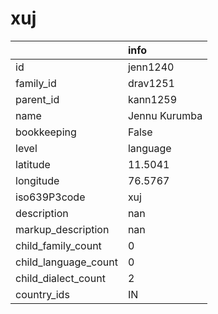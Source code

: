 # xuj
|                      | info          |
|:---------------------|:--------------|
| id                   | jenn1240      |
| family_id            | drav1251      |
| parent_id            | kann1259      |
| name                 | Jennu Kurumba |
| bookkeeping          | False         |
| level                | language      |
| latitude             | 11.5041       |
| longitude            | 76.5767       |
| iso639P3code         | xuj           |
| description          | nan           |
| markup_description   | nan           |
| child_family_count   | 0             |
| child_language_count | 0             |
| child_dialect_count  | 2             |
| country_ids          | IN            |